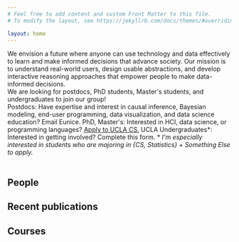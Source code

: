 ```yaml
---
# Feel free to add content and custom Front Matter to this file.
# To modify the layout, see https://jekyllrb.com/docs/themes/#overriding-theme-defaults

layout: home
---
```

<style type="text/css" media="screen">


  /* ul {
    margin: 0;
  } */
  
  /* body {
      font-family: 
  } */
</style>

<div class="mission">
We envision a future where anyone can use technology and data effectively to learn and make informed decisions that advance society.
Our mission is to understand real-world users, design usable abstractions, and develop interactive reasoning approaches that empower people to make data-informed decisions.
</div>

<div class="news">
    We are looking for postdocs, PhD students, Master's students, and undergraduates to join our group!
    <br>
    Postdocs: Have expertise and interest in causal inference, Bayesian modeling, end-user programming, data visualization, and data science education? Email Eunice. 
    PhD, Master's: Interested in HCI, data science, or programming languages? <a href="https://grad.ucla.edu/admissions/admission-application-for-graduate-admission/">Apply to UCLA CS.</a> 
    UCLA Undergraduates*: Interested in getting involved? Complete this form. 
    * <span style="font-style:italic"> I'm especially interested in students who are majoring in {CS, Statistics} + Something Else to apply.</span>
</div>

<br>

## People


## Recent publications

## Courses